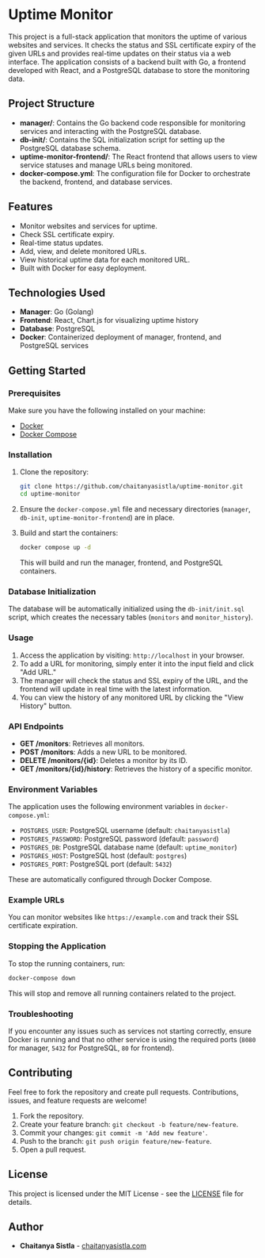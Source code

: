 
# Uptime Monitor

This project is a full-stack application that monitors the uptime of various websites and services. It checks the status and SSL certificate expiry of the given URLs and provides real-time updates on their status via a web interface. The application consists of a backend built with Go, a frontend developed with React, and a PostgreSQL database to store the monitoring data.

## Project Structure

- **manager/**: Contains the Go backend code responsible for monitoring services and interacting with the PostgreSQL database.
- **db-init/**: Contains the SQL initialization script for setting up the PostgreSQL database schema.
- **uptime-monitor-frontend/**: The React frontend that allows users to view service statuses and manage URLs being monitored.
- **docker-compose.yml**: The configuration file for Docker to orchestrate the backend, frontend, and database services.

## Features

- Monitor websites and services for uptime.
- Check SSL certificate expiry.
- Real-time status updates.
- Add, view, and delete monitored URLs.
- View historical uptime data for each monitored URL.
- Built with Docker for easy deployment.

## Technologies Used

- **Manager**: Go (Golang)
- **Frontend**: React, Chart.js for visualizing uptime history
- **Database**: PostgreSQL
- **Docker**: Containerized deployment of manager, frontend, and PostgreSQL services

## Getting Started

### Prerequisites

Make sure you have the following installed on your machine:

- [Docker](https://www.docker.com/)
- [Docker Compose](https://docs.docker.com/compose/)

### Installation

1. Clone the repository:

   ```bash
   git clone https://github.com/chaitanyasistla/uptime-monitor.git
   cd uptime-monitor
   ```

2. Ensure the `docker-compose.yml` file and necessary directories (`manager`, `db-init`, `uptime-monitor-frontend`) are in place.

3. Build and start the containers:

   ```bash
   docker compose up -d
   ```

   This will build and run the manager, frontend, and PostgreSQL containers.

### Database Initialization

The database will be automatically initialized using the `db-init/init.sql` script, which creates the necessary tables (`monitors` and `monitor_history`).

### Usage

1. Access the application by visiting: `http://localhost` in your browser.
2. To add a URL for monitoring, simply enter it into the input field and click "Add URL."
3. The manager will check the status and SSL expiry of the URL, and the frontend will update in real time with the latest information.
4. You can view the history of any monitored URL by clicking the "View History" button.

### API Endpoints

- **GET /monitors**: Retrieves all monitors.
- **POST /monitors**: Adds a new URL to be monitored.
- **DELETE /monitors/{id}**: Deletes a monitor by its ID.
- **GET /monitors/{id}/history**: Retrieves the history of a specific monitor.

### Environment Variables

The application uses the following environment variables in `docker-compose.yml`:

- `POSTGRES_USER`: PostgreSQL username (default: `chaitanyasistla`)
- `POSTGRES_PASSWORD`: PostgreSQL password (default: `password`)
- `POSTGRES_DB`: PostgreSQL database name (default: `uptime_monitor`)
- `POSTGRES_HOST`: PostgreSQL host (default: `postgres`)
- `POSTGRES_PORT`: PostgreSQL port (default: `5432`)

These are automatically configured through Docker Compose.

### Example URLs

You can monitor websites like `https://example.com` and track their SSL certificate expiration.

### Stopping the Application

To stop the running containers, run:

```bash
docker-compose down
```

This will stop and remove all running containers related to the project.

### Troubleshooting

If you encounter any issues such as services not starting correctly, ensure Docker is running and that no other service is using the required ports (`8080` for manager, `5432` for PostgreSQL, `80` for frontend).

## Contributing

Feel free to fork the repository and create pull requests. Contributions, issues, and feature requests are welcome!

1. Fork the repository.
2. Create your feature branch: `git checkout -b feature/new-feature`.
3. Commit your changes: `git commit -m 'Add new feature'`.
4. Push to the branch: `git push origin feature/new-feature`.
5. Open a pull request.

## License

This project is licensed under the MIT License - see the [LICENSE](LICENSE) file for details.

## Author

- **Chaitanya Sistla** - [chaitanyasistla.com](https://chaitanyasistla.com)